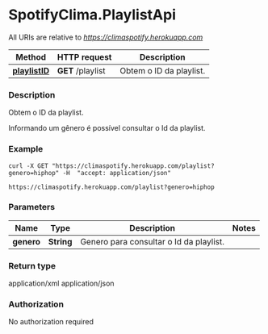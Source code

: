 # SpotifyClima.PlaylistApi

All URIs are relative to *https://climaspotify.herokuapp.com*

Method | HTTP request | Description
------------- | ------------- | -------------
[**playlistID**](PlaylistApi.md#playlistID) | **GET** /playlist | Obtem o ID da playlist.

### Description

Obtem o ID da playlist.

Informando um gênero é possível consultar o Id da playlist.

### Example

```
curl -X GET "https://climaspotify.herokuapp.com/playlist?genero=hiphop" -H  "accept: application/json"
```

```
https://climaspotify.herokuapp.com/playlist?genero=hiphop
```

### Parameters

Name | Type | Description  | Notes
------------- | ------------- | ------------- | -------------
 **genero** | **String**| Genero para consultar o Id da playlist. | 

### Return type

application/xml
application/json

### Authorization

No authorization required